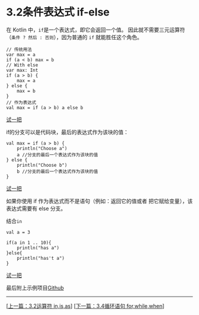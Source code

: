 # 3.2条件表达式 if-else

在 Kotlin 中，`if`是一个表达式，即它会返回一个值。 因此就不需要三元运算符（`条件 ? 然后 : 否则`），因为普通的 `if` 就能胜任这个角色。

	// 传统用法
	var max = a
	if (a < b) max = b
	// With else
	var max: Int
	if (a > b) {
		max = a
	} else {
		max = b
	}
	// 作为表达式
	val max = if (a > b) a else b

[试一把](https://try.kotlinlang.org/#/UserProjects/8ln3dmfsbbqd4ph0s3pdpqpdpn/ii2n72eurmbhpjes7h0771auqm)

if的分支可以是代码块，最后的表达式作为该块的值：

    val max = if (a > b) {
        println("Choose a")
        a //分支的最后一个表达式作为该块的值
    } else {
        println("Choose b")
        b //分支的最后一个表达式作为该块的值
    }

[试一把](https://try.kotlinlang.org/#/UserProjects/8ln3dmfsbbqd4ph0s3pdpqpdpn/nns8118c05d1ojq8o7kmk3mor4)

如果你使用 if 作为表达式而不是语句（例如：返回它的值或者 把它赋给变量），该表达式需要有 else 分支。

结合`in`

    val a = 3

    if(a in 1 .. 10){
        println("has a")
    }else{
        println("has't a")
    }

[试一把](https://try.kotlinlang.org/#/UserProjects/8ln3dmfsbbqd4ph0s3pdpqpdpn/if0admuocflrmtqnu9kpicveto)

最后附上示例项目[Github](https://github.com/Sogrey/Kotlin-Notes/tree/master/source/P02)


---
[[上一篇：3.2运算符 in,is,as](https://sogrey.github.io/Kotlin-Notes/notes/3%E7%A8%8B%E5%BA%8F%E7%BB%93%E6%9E%84/3.2%E8%BF%90%E7%AE%97%E7%AC%A6%20in,is,as)] [[下一篇：3.4循环语句 for,while,when](https://sogrey.github.io/Kotlin-Notes/notes/3%E7%A8%8B%E5%BA%8F%E7%BB%93%E6%9E%84/3.4%E5%BE%AA%E7%8E%AF%E8%AF%AD%E5%8F%A5%20for,while,when)]